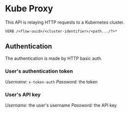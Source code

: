 # Kube Proxy

This API is relaying HTTP requests to a Kubernetes cluster.

```
VERB /<flow-uuid>/<cluster-identifier>/<path.../?>*
```

## Authentication

The authentication is made by HTTP basic auth.

### User's authentication token

*Username:* `x-token-auth`
*Password:* the token

### User's API key

*Username:* the user's username
*Password:* the API key
